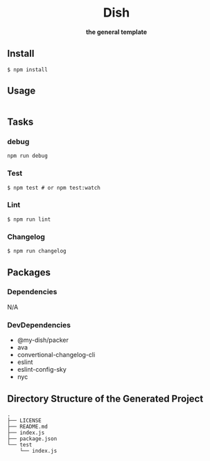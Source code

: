 <div align="center">
  <h1>Dish</h1>
</div>

<div align="center">
  <strong>the general template</strong>
</div>

<!-- travis https://travis-ci.org/ -->
<!-- appveyor https://ci.appveyor.com -->
<!-- codecov https://codecov.io/gh -->
<!-- npm version badge: https://badge.fury.io/ -->

## Install
```
$ npm install
```

## Usage
```
```

## Tasks
### debug
```
npm run debug
```

### Test
```
$ npm test # or npm test:watch
```

### Lint
```
$ npm run lint
```

### Changelog
```
$ npm run changelog
```

## Packages
### Dependencies
N/A

### DevDependencies
- @my-dish/packer
- ava
- convertional-changelog-cli
- eslint
- eslint-config-sky
- nyc

## Directory Structure of the Generated Project
```
.
├── LICENSE
├── README.md
├── index.js
├── package.json
└── test
    └── index.js
```
